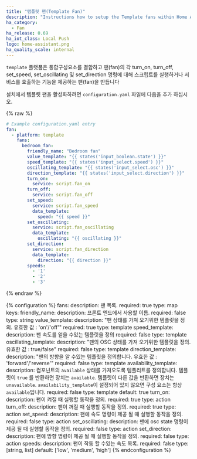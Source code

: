 ```yaml
---
title: "탬플릿 팬(Template Fan)"
description: "Instructions how to setup the Template fans within Home Assistant."
ha_category:
  - Fan
ha_release: 0.69
ha_iot_class: Local Push
logo: home-assistant.png
ha_quality_scale: internal
---
```


`template` 플랫폼은 통합구성요소를 결합하고 팬(fan)의 각 turn_on, turn_off, set_speed, set_oscillating 및 set_direction 명령에 대해 스크립트를 실행하거나 서비스를 호출하는 기능을 제공하는 팬(fan)을 만듭니다

설치에서 템플릿 팬을 활성화하려면 `configuration.yaml` 파일에 다음을 추가 하십시오.

{% raw %}

```yaml
# Example configuration.yaml entry
fan:
  - platform: template
    fans:
      bedroom_fan:
        friendly_name: "Bedroom fan"
        value_template: "{{ states('input_boolean.state') }}"
        speed_template: "{{ states('input_select.speed') }}"
        oscillating_template: "{{ states('input_select.osc') }}"
        direction_template: "{{ states('input_select.direction') }}"
        turn_on:
          service: script.fan_on
        turn_off:
          service: script.fan_off
        set_speed:
          service: script.fan_speed
          data_template:
            speed: "{{ speed }}"
        set_oscillating:
          service: script.fan_oscillating
          data_template:
            oscillating: "{{ oscillating }}"
        set_direction:
          service: script.fan_direction
          data_template:
            direction: "{{ direction }}"
        speeds:
          - '1'
          - '2'
          - '3'
```

{% endraw %}

{% configuration %}
  fans:
    description: 팬 목록.
    required: true
    type: map
    keys:
      friendly_name:
        description: 프론트 엔드에서 사용할 이름.
        required: false
        type: string
      value_template:
        description: "팬 상태를 가져 오기위한 템플릿을 정의. 유효한 값 : 'on'/'off'"
        required: true
        type: template
      speed_template:
        description: 팬 속도를 얻을 수있는 템플릿을 정의
        required: false
        type: template
      oscillating_template:
        description: "팬의 OSC 상태를 가져 오기위한 템플릿을 정의. 유효한 값 : true/false"
        required: false
        type: template
      direction_template:
        description: "팬의 방향을 알 수있는 템플릿을 정의합니다. 유효한 값 : 'forward'/'reverse'"
        required: false
        type: template
      availability_template:
        description: 컴포넌트의 `available` 상태를 가져오도록 템플리트를 정의합니다. 템플릿이 `true` 를 반환하면 장치는  `available`. 템플릿이 다른 값을 반환하면 장치는 `unavailable`. `availability_template`이 설정되어 있지 않으면 구성 요소는 항상 `available`입니다.
        required: false
        type: template
        default: true
      turn_on:
        description: 팬이 켜질 때 실행할 동작을 정의.
        required: true
        type: action
      turn_off:
        description: 팬이 꺼질 때 실행할 동작을 정의.
        required: true
        type: action
      set_speed:
        description: 팬에 속도 명령이 제공 될 때 실행할 동작을 정의.
        required: false
        type: action
      set_oscillating:
        description: 팬에 osc state 명령이 제공 될 때 실행할 동작을 정의.
        required: false
        type: action
      set_direction:
        description: 팬에 방향 명령이 제공 될 때 실행할 동작을 정의.
        required: false
        type: action
      speeds:
        description: 팬이 작동 할 수있는 속도 목록.
        required: false
        type: [string, list]
        default: ['low', 'medium', 'high']
{% endconfiguration %}
